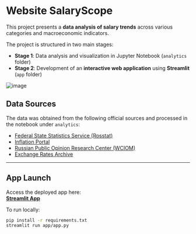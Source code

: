 # Website SalaryScope

This project presents a **data analysis of salary trends** across various categories and macroeconomic indicators.

The project is structured in two main stages:

- **Stage 1**: Data analysis and visualization in Jupyter Notebook (`analytics` folder)  
- **Stage 2**: Development of an **interactive web application** using **Streamlit** (`app` folder)  

![image](https://github.com/user-attachments/assets/4deb5050-66eb-49fa-bca7-6ba7895e7180)

## Data Sources

The data was obtained from the following official sources and processed in the notebook under `analytics`:

- [Federal State Statistics Service (Rosstat)](https://rosstat.gov.ru/labor_market_employment_salaries)  
- [Inflation Portal](https://xn----ctbjnaatncev9av3a8f8b.xn--p1ai/)  
- [Russian Public Opinion Research Center (WCIOM)](https://wciom.ru/analytical-reviews/analiticheskii-obzor/schaste-v-rossii-monitoring-16042025)  
- [Exchange Rates Archive](https://ru.myfin.by/currency/cb-rf-archive/usd)

---

## App Launch

Access the deployed app here:  
**[Streamlit App](https://mvp-in-data-science-mayya-gorsh-salary-statictics.streamlit.app/)**

To run locally:

```bash
pip install -r requirements.txt
streamlit run app/app.py
```
